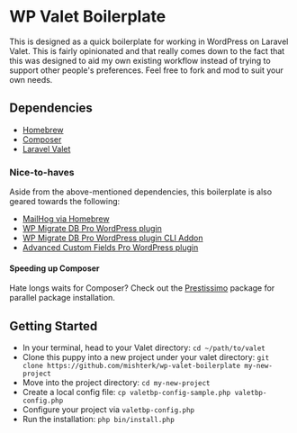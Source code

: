 # WP Valet Boilerplate

This is designed as a quick boilerplate for working in WordPress on Laravel Valet. This is fairly opinionated and that 
really comes down to the fact that this was designed to aid my own existing workflow instead of trying to support other 
people's preferences. Feel free to fork and mod to suit your own needs.  

## Dependencies

- [Homebrew](https://brew.sh/)
- [Composer](https://getcomposer.org/)
- [Laravel Valet](https://laravel.com/docs/5.7/valet)

### Nice-to-haves

Aside from the above-mentioned dependencies, this boilerplate is also geared towards the following:

- [MailHog via Homebrew](https://pascalbaljetmedia.com/en/blog/setup-mailhog-with-laravel-valet)
- [WP Migrate DB Pro WordPress plugin](https://deliciousbrains.com/wp-migrate-db-pro/)
- [WP Migrate DB Pro WordPress plugin CLI Addon](https://deliciousbrains.com/wp-migrate-db-pro/doc/cli-addon/)
- [Advanced Custom Fields Pro WordPress plugin](https://www.advancedcustomfields.com/pro/)

#### Speeding up Composer

Hate longs waits for Composer? Check out the [Prestissimo](https://github.com/hirak/prestissimo) package for parallel 
package installation.

## Getting Started

- In your terminal, head to your Valet directory: 
  `cd ~/path/to/valet`
- Clone this puppy into a new project under your valet directory: `git clone https://github.com/mishterk/wp-valet-boilerplate my-new-project`
- Move into the project directory: `cd my-new-project`
- Create a local config file: `cp valetbp-config-sample.php valetbp-config.php`
- Configure your project via `valetbp-config.php`
- Run the installation: `php bin/install.php`